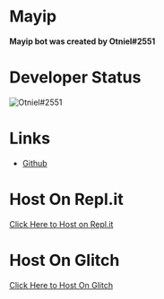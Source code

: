 # Mayip
**Mayip bot was created by Otniel#2551**

# Developer Status
![Otniel#2551](https://discord.c99.nl/widget/theme-3/778802442942677064.png)

# Links
- [Github](https://github.com/OT2Otniel/)

# Host On Repl.it
[Click Here to Host on Repl.it](https://repl.it/github/OT2Otniel/MayipBot)
# Host On Glitch 
[Click Here to Host On Glitch](https://glitch.com/edit/#!/import/git?url=https://github.com/OT2Otniel/MayipBot/)
